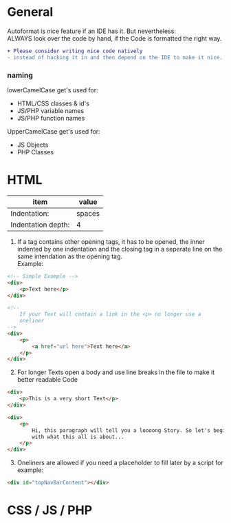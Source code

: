 # General
Autoformat is nice feature if an IDE has it. But nevertheless:  
ALWAYS look over the code by hand, if the Code is formatted the right
way.  

```diff
+ Please consider writing nice code natively
- instead of hacking it in and then depend on the IDE to make it nice.
```

### naming
lowerCamelCase get's used for:
  * HTML/CSS classes & id's
  * JS/PHP variable names
  * JS/PHP function names

UpperCamelCase get's used for:
  * JS Objects
  * PHP Classes

# HTML

| item               | value             |
| ------------------ | ----------------- |
| Indentation:       | spaces            |
| Indentation depth: | 4                 |

  1. If a tag contains other opening tags, it has to be opened,
     the inner indented by one indentation and the closing tag in a
     seperate line on the same intendation as the opening tag.  
     Example:

```html
<!-- Simple Example -->
<div>
    <p>Text here</p>
</div>

<!--
    If your Text will contain a link in the <p> no longer use a 
    oneliner
-->
<div>
    <p>
        <a href="url here">Text here</a>
    </p>
</div>

```

  2. For longer Texts open a body and use line breaks in the file to 
     make it better readable Code

```html
<div>
    <p>This is a very short Text</p>
</div>

<div>
    <p>
        Hi, this paragraph will tell you a loooong Story. So let's begin
        with what this all is about...
    </p>
</div>
```


  3. Oneliners are allowed if you need a placeholder to fill later by
     a script for example:

```html
<div id="topNavBarContent"></div>
```

# CSS / JS / PHP
